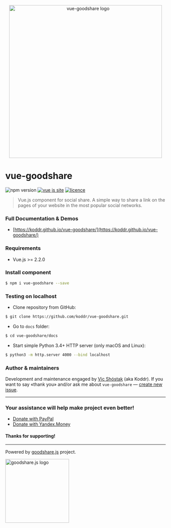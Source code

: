 <p align="center"><img src="https://user-images.githubusercontent.com/11155743/32190798-0be8fcd4-bdc0-11e7-938f-fa987b03a1bc.png" alt="vue-goodshare logo" width="480"></p>

# vue-goodshare 
![npm version](https://badge.fury.io/js/vue-goodshare.svg) [![vue js site](https://img.shields.io/badge/Vue.js-2.2.x_or_newer-red.svg?style=flat)](https://vuejs.org) [![licence](https://img.shields.io/badge/licence-MIT-blue.svg?style=flat)](https://github.com/koddr/vue-goodshare/blob/master/LICENSE.md)

> Vue.js component for social share. A simple way to share a link on the pages of your website in the most popular social networks.

### Full Documentation & Demos

* [https://koddr.github.io/vue-goodshare/](https://koddr.github.io/vue-goodshare/)

### Requirements

* Vue.js >= 2.2.0

### Install component

```bash
$ npm i vue-goodshare --save
```

### Testing on localhost

* Clone repository from GitHub:

```bash
$ git clone https://github.com/koddr/vue-goodshare.git
```

* Go to `docs` folder:

```bash
$ cd vue-goodshare/docs
```

* Start simple Python 3.4+ HTTP server (only macOS and Linux):

```bash
$ python3 -m http.server 4000 --bind localhost
```

### Author & maintainers

Development and maintenance engaged by [Vic Shóstak](https://github.com/koddr) (aka Koddr).
If you want to say «thank you» and/or ask me about `vue-goodshare` — [create new issue](https://github.com/koddr/vue-goodshare/issues/new).

___
### Your assistance will help make project even better!

* [Donate with PayPal](https://www.paypal.me/koddr/9.99usd)
* [Donate with Yandex.Money](https://money.yandex.ru/to/41001601525977/599)

#### Thanks for supporting!
___

Powered by [goodshare.js](https://github.com/koddr/goodshare.js) project.

<img src="https://user-images.githubusercontent.com/11155743/32162007-8cbb414e-bd68-11e7-97ae-a66a87b84e46.png" width="200" alt="goodshare.js logo">
